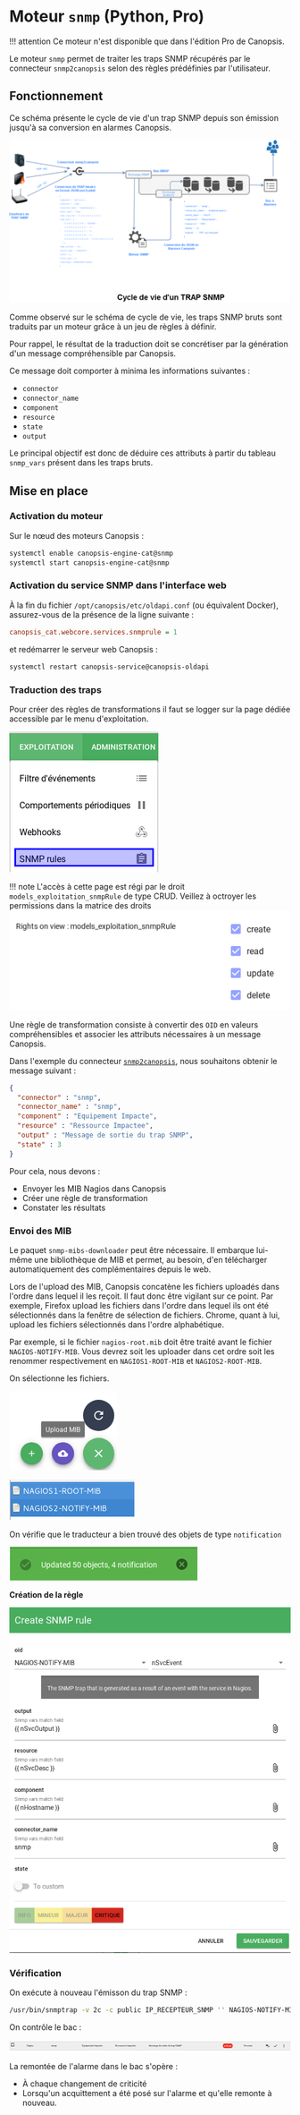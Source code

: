 # Moteur `snmp` (Python, Pro)

!!! attention
    Ce moteur n'est disponible que dans l'édition Pro de Canopsis.

Le moteur `snmp` permet de traiter les traps SNMP récupérés par le connecteur `snmp2canopsis` selon des règles prédéfinies par l'utilisateur.

## Fonctionnement

Ce schéma présente le cycle de vie d'un trap SNMP depuis son émission jusqu'à sa conversion en alarmes Canopsis.

![img1](img/Cycle_vie_trap_snmp.png)

Comme observé sur le schéma de cycle de vie, les traps SNMP bruts sont traduits par un moteur grâce à un jeu de règles à définir.

Pour rappel, le résultat de la traduction doit se concrétiser par la génération d'un message compréhensible par Canopsis.

Ce message doit comporter à minima les informations suivantes :

*  `connector`
*  `connector_name`
*  `component`
*  `resource`
*  `state`
*  `output`

Le principal objectif est donc de déduire ces attributs à partir du tableau `snmp_vars` présent dans les traps bruts.

## Mise en place

### Activation du moteur

Sur le nœud des moteurs Canopsis :

```sh
systemctl enable canopsis-engine-cat@snmp
systemctl start canopsis-engine-cat@snmp
```

### Activation du service SNMP dans l'interface web

À la fin du fichier `/opt/canopsis/etc/oldapi.conf` (ou équivalent Docker), assurez-vous de la présence de la ligne suivante :

```ini
canopsis_cat.webcore.services.snmprule = 1
```

et redémarrer le serveur web Canopsis :

```sh
systemctl restart canopsis-service@canopsis-oldapi
```

### Traduction des traps

Pour créer des règles de transformations il faut se logger sur la page dédiée accessible par le menu d'exploitation.

![Menu exploitation](img/menu_exploitation_snmprules.png)

!!! note
    L'accès à cette page est régi par le droit `models_exploitation_snmpRule` de type CRUD.
    Veillez à octroyer les permissions dans la matrice des droits ![Droit SNMPRULE](img/droit_snmprule.png)

Une règle de transformation consiste à convertir des `OID` en valeurs compréhensibles et associer les attributs nécessaires à un message Canopsis.

Dans l'exemple du connecteur [`snmp2canopsis`](../../interconnexions/Supervision/SNMPtrap.md), nous souhaitons obtenir le message suivant :

```json
{
  "connector" : "snmp",
  "connector_name" : "snmp",
  "component" : "Equipement Impacte",
  "resource" : "Ressource Impactee",
  "output" : "Message de sortie du trap SNMP",
  "state" : 3
}
```

Pour cela, nous devons :

*  Envoyer les MIB Nagios dans Canopsis
*  Créer une règle de transformation
*  Constater les résultats

### Envoi des MIB

Le paquet `snmp-mibs-downloader` peut être nécessaire. Il embarque lui-même une bibliothèque de MIB et permet, au besoin, d'en télécharger automatiquement des complémentaires depuis le web.

Lors de l'upload des MIB, Canopsis concatène les fichiers uploadés dans l'ordre dans lequel il les reçoit. Il faut donc être vigilant sur ce point. Par exemple, Firefox upload les fichiers dans l'ordre dans lequel ils ont été sélectionnés dans la fenêtre de sélection de fichiers. Chrome, quant à lui, upload les fichiers sélectionnés dans l'ordre alphabétique.

Par exemple, si le fichier `nagios-root.mib` doit être traité avant le fichier `NAGIOS-NOTIFY-MIB`. Vous devrez soit les uploader dans cet ordre soit les renommer respectivement en `NAGIOS1-ROOT-MIB` et `NAGIOS2-ROOT-MIB`.

On sélectionne les fichiers.

![img2](img/scenario_e1.png)

![img3](img/scenario_e2.png)

On vérifie que le traducteur a bien trouvé des objets de type `notification`

![img4](img/scenario_e3.png)

**Création de la règle**

![img5](img/scenario_e4.png)

### Vérification

On exécute à nouveau l'émisson du trap SNMP :

```sh
/usr/bin/snmptrap -v 2c -c public IP_RECEPTEUR_SNMP '' NAGIOS-NOTIFY-MIB::nSvcEvent nSvcHostname s "Equipement Impacte" nSvcDesc s "Ressource Impactee" nSvcStateID i 3 nSvcOutput s "Message de sortie du trap SNMP"
```

On contrôle le bac :

![img6](img/scenario_e5.png)

La remontée de l'alarme dans le bac s'opère :

- À chaque changement de criticité
- Lorsqu'un acquittement a été posé sur l'alarme et qu'elle remonte à nouveau.
